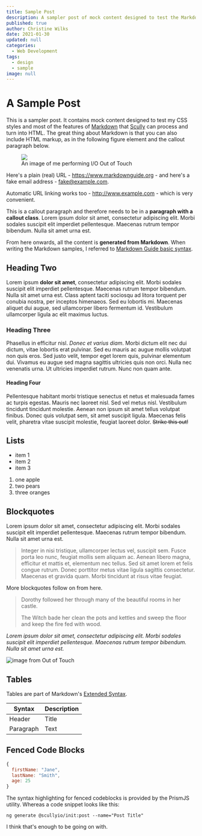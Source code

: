 ```yaml
---
title: Sample Post
description: A sampler post of mock content designed to test the Markdown features supported by Scully and my CSS styles.
published: true
author: Christine Wilks
date: 2021-01-30
updated: null
categories:
  - Web Development
tags:
  - design
  - sample
image: null
---
```


# A Sample Post

This is a sampler post. It contains mock content designed to test my CSS styles and most of the features of [Markdown](https://www.markdownguide.org/) that [Scully](https://scully.io/) can process and turn into HTML. The great thing about Markdown is that you can also include HTML markup, as in the following figure element and the callout paragraph below.

<figure>
  <img src="/assets/img/io-outoftouch.png">
<figcaption>An image of me performing I/O Out of Touch</figcaption>
</figure>

Here's a plain (real) URL - <https://www.markdownguide.org> - and here's a fake email address - <fake@example.com>.

Automatic URL linking works too - http://www.example.com - which is very convenient.

<p class="callout">This is a callout paragraph and therefore needs to be in a <strong>paragraph with a callout class</strong>. Lorem ipsum dolor sit amet, consectetur adipiscing elit. Morbi sodales suscipit elit imperdiet pellentesque. Maecenas rutrum tempor bibendum. Nulla sit amet urna est.</p>

From here onwards, all the content is **generated from Markdown**. When writing the Markdown samples, I referred to [Markdown Guide basic syntax](https://www.markdownguide.org/basic-syntax/).

## Heading Two

Lorem ipsum **dolor sit amet**, consectetur adipiscing elit. Morbi sodales suscipit elit imperdiet pellentesque. Maecenas rutrum tempor bibendum. Nulla sit amet urna est. Class aptent taciti sociosqu ad litora torquent per conubia nostra, per inceptos himenaeos. Sed eu lobortis mi. Maecenas aliquet dui augue, sed ullamcorper libero fermentum id. Vestibulum ullamcorper ligula ac elit maximus luctus.

### Heading Three

Phasellus in efficitur nisl. *Donec et varius diam*. Morbi dictum elit nec dui dictum, vitae lobortis erat pulvinar. Sed eu mauris ac augue mollis volutpat non quis eros. Sed justo velit, tempor eget lorem quis, pulvinar elementum dui. Vivamus eu augue sed magna sagittis ultricies quis non orci. Nulla nec venenatis urna. Ut ultricies imperdiet rutrum. Nunc non quam ante.

#### Heading Four

Pellentesque habitant morbi tristique senectus et netus et malesuada fames ac turpis egestas. Mauris nec laoreet nisl. Sed vel metus nisl. Vestibulum tincidunt tincidunt molestie. Aenean non ipsum sit amet tellus volutpat finibus. Donec quis volutpat sem, sit amet suscipit ligula. Maecenas felis velit, pharetra vitae suscipit molestie, feugiat laoreet dolor. ~~Strike this out!~~

## Lists

- item 1
- item 2
- item 3

1. one apple
2. two pears
3. three oranges

## Blockquotes

Lorem ipsum dolor sit amet, consectetur adipiscing elit. Morbi sodales suscipit elit imperdiet pellentesque. Maecenas rutrum tempor bibendum. Nulla sit amet urna est.

> Integer in nisi tristique, ullamcorper lectus vel, suscipit sem. Fusce porta leo nunc, feugiat mollis sem aliquam ac. Aenean libero magna, efficitur et mattis et, elementum nec tellus. Sed sit amet lorem et felis congue rutrum. Donec porttitor metus vitae ligula sagittis consectetur. Maecenas et gravida quam. Morbi tincidunt at risus vitae feugiat.

More blockquotes follow on from here.

> Dorothy followed her through many of the beautiful rooms in her castle.
>
> The Witch bade her clean the pots and kettles and sweep the floor and keep the fire fed with wood.

*Lorem ipsum dolor sit amet, consectetur adipiscing elit. Morbi sodales suscipit elit imperdiet pellentesque. Maecenas rutrum tempor bibendum. Nulla sit amet urna est.*

![image from Out of Touch](assets/img/outoftouch.png)

## Tables

Tables are part of Markdown's [Extended Syntax](https://www.markdownguide.org/extended-syntax/).

| Syntax      | Description |
| ----------- | ----------- |
| Header      | Title       |
| Paragraph   | Text        |

## Fenced Code Blocks

```js
{
  firstName: "Jane",
  lastName: "Smith",
  age: 25
}
```

The syntax highlighting for fenced codeblocks is provided by the PrismJS utility. Whereas a code snippet looks like this:

`ng generate @scullyio/init:post --name="Post Title"`

I think that's enough to be going on with.
